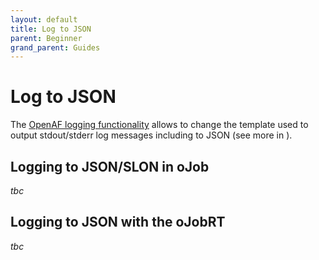 ```yaml
---
layout: default
title: Log to JSON
parent: Beginner
grand_parent: Guides
---
```


# Log to JSON

The [OpenAF logging functionality](/docs/howto/Use-log) allows to change the template used to output stdout/stderr log messages including to JSON (see more in ).

## Logging to JSON/SLON in oJob

_tbc_

## Logging to JSON with the oJobRT

_tbc_